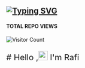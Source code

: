 

## [![Typing SVG](https://readme-typing-svg.herokuapp.com?font=Lemon+milk&color=F7000&lines=Hello...++im+Rafi;Welcome+to+my+profile;Web+developer)](https://git.io/typing-svg)
#### TOTAL REPO VIEWS
![Visitor Count](https://profile-counter.glitch.me/Rafi/count.svg)

<p style="font-size: 22px; font-family: 900;"># Hello ,<a href="Hey" ><img src="https://raw.githubusercontent.com/TOXIC-DEVIL/TOXIC-DEVIL/TOXIC-DEVIL-OFFICIAL/media/Hi.gif" width="25px"></a> I'm Rafi&nbsp;</p>
